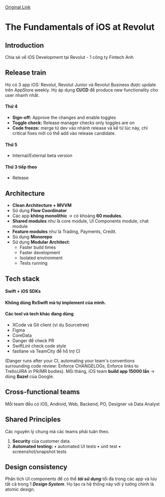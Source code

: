 [Original Link](https://medium.com/revolut/the-fundamentals-of-ios-at-revolut-57422078c903)

# The Fundamentals of iOS at Revolut
## Introduction
Chia sẻ về iOS Development tại Revolut - 1 công ty Fintech Anh

## Release train
Họ có 3 app iOS: Revolut, Revolut Junior và Revolut Business được update trên AppStore weekly.
Họ áp dụng __CI/CD__ để produce new functionality cho user nhanh nhất.

#### Thứ 4
* __Sign-off:__ Approve the changes and enable toggles
* __Toggle check:__ Release manager checks only toggles are on
* __Code freeze:__ merge từ dev vào nhánh release và kể từ lúc này, chỉ critical fixes mới có thể add vào release candidate.

#### Thứ 5
* Internal/External beta version

#### Thứ 3 tiếp theo
* Release

## Architecture
* __Clean Architecture + MVVM__
* Sử dụng __Flow Coordinator__
* Các app __không monolithic__ -> có khoảng __60 modules__.
* __Shared modules__ như là core module, UI Components module, chat module
* __Feature modules__ như là Trading, Payments, Credit.
* Sủ dụng __Monorepo__
* Sử dụng __Modular Architect__:
    * Faster build times
    * Faster development
	* Isolated environment
	* Tests running

## Tech stack
#### Swift + iOS SDKs
#### Không dùng RxSwift mà tự implement của mình.
#### Các tool và tech khác đang dùng
* XCode và Git client (ví dụ Sourcetree)
* Figma
* CoreData
* Danger để check PR 
* SwiftLint check code style
* fastlane và TeamCity để hỗ trợ CI

(Danger runs after your CI, automating your team's conventions surrounding code review: Enforce CHANGELOGs, Enforce links to Trello/JIRA in PR/MR bodies).
Mỗi tháng, iOS team __build app 15000 lần__ -> dùng __Bazel__ của Google.

## Cross-functional teams
Mỗi team đều có iOS, Android, Web, Backend, PO, Designer và Data Analyst

## Shared Principles
Các nguyên lý chung mà các teams phải tuân theo.
1. __Security__ của customer data.
2. __Automated testing:__ 
	•	automated UI tests
	•	unit test
	•	screenshot/snapshot tests

## Design consistency
Phân tích UI components để có thể ___tái sử dụng___ tối đa trong các app và lưu tất cả trong 1 ___Design System___. Họ tạo ra hệ thống này với ý tưởng chính là atomic design.
